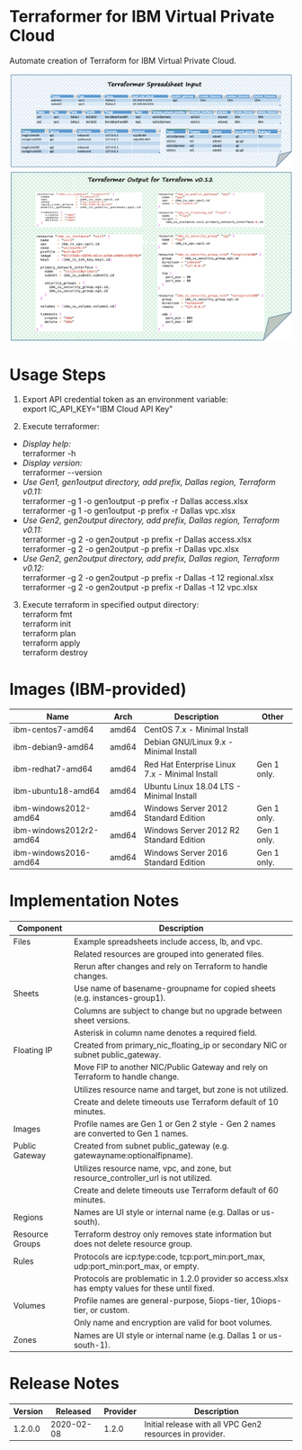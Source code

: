 # Terraformer for IBM Virtual Private Cloud

Automate creation of Terraform for IBM Virtual Private Cloud.

![TerraformerInputExample](/images/terraformerinputexample.png)
![TerraformerOutputExample12](/images/terraformeroutputexample12.png)

# Usage Steps

1. Export API credential token as an environment variable:\
export IC_API_KEY="IBM Cloud API Key"

2. Execute terraformer:
- *Display help:*\
terraformer -h
- *Display version:*\
terraformer --version
- *Use Gen1, gen1output directory, add prefix, Dallas region, Terraform v0.11:*\
terraformer -g 1 -o gen1output -p prefix -r Dallas access.xlsx\
terraformer -g 1 -o gen1output -p prefix -r Dallas vpc.xlsx
- *Use Gen2, gen2output directory, add prefix, Dallas region, Terraform v0.11:*\
terraformer -g 2 -o gen2output -p prefix -r Dallas access.xlsx\
terraformer -g 2 -o gen2output -p prefix -r Dallas vpc.xlsx
- *Use Gen2, gen2output directory, add prefix, Dallas region, Terraform v0.12:*\
terraformer -g 2 -o gen2output -p prefix -r Dallas -t 12 regional.xlsx\
terraformer -g 2 -o gen2output -p prefix -r Dallas -t 12 vpc.xlsx

3. Execute terraform in specified output directory:\
terraform fmt\
terraform init\
terraform plan\
terraform apply\
terraform destroy

# Images (IBM-provided)

| Name | Arch | Description | Other |
| --- | --- | --- | --- |
| ibm-centos7-amd64 | amd64 | CentOS 7.x - Minimal Install | |
| ibm-debian9-amd64 | amd64 | Debian GNU/Linux 9.x - Minimal Install | |
| ibm-redhat7-amd64 | amd64 | Red Hat Enterprise Linux 7.x - Minimal Install | Gen 1 only. |
| ibm-ubuntu18-amd64 | amd64 | Ubuntu Linux 18.04 LTS - Minimal Install | |
| ibm-windows2012-amd64 | amd64 | Windows Server 2012 Standard Edition | Gen 1 only. |
| ibm-windows2012r2-amd64 | amd64 | Windows Server 2012 R2 Standard Edition | Gen 1 only. |
| ibm-windows2016-amd64 | amd64 | Windows Server 2016 Standard Edition | Gen 1 only. |

# Implementation Notes

| Component | Description |
| --- | --- |
| Files | Example spreadsheets include access, lb, and vpc. |
| | Related resources are grouped into generated files. |
| | Rerun after changes and rely on Terraform to handle changes. |
| Sheets | Use name of basename-groupname for copied sheets (e.g. instances-group1). |
| | Columns are subject to change but no upgrade between sheet versions. |
| | Asterisk in column name denotes a required field. |
| Floating IP | Created from primary_nic_floating_ip or secondary NIC or subnet public_gateway. |
| | Move FIP to another NIC/Public Gateway and rely on Terraform to handle change. |
| | Utilizes resource name and target, but zone is not utilized. |
| | Create and delete timeouts use Terraform default of 10 minutes. |
| Images | Profile names are Gen 1 or Gen 2 style - Gen 2 names are converted to Gen 1 names. |
| Public Gateway | Created from subnet public_gateway (e.g. gatewayname:optionalfipname). |  
| | Utilizes resource name, vpc, and zone, but resource_controller_url is not utilized. |
| | Create and delete timeouts use Terraform default of 60 minutes. |
| Regions | Names are UI style or internal name (e.g. Dallas or us-south). |
| Resource Groups | Terraform destroy only removes state information but does not delete resource group.
| Rules | Protocols are icp:type:code, tcp:port_min:port_max, udp:port_min:port_max, or empty. | 
| | Protocols are problematic in 1.2.0 provider so access.xlsx has empty values for these until fixed. | 
| Volumes | Profile names are general-purpose, 5iops-tier, 10iops-tier, or custom. |
| | Only name and encryption are valid for boot volumes. |
| Zones | Names are UI style or internal name (e.g. Dallas 1 or us-south-1). |

# Release Notes

| Version | Released | Provider | Description |
| --- | --- | --- | --- |
| 1.2.0.0 | 2020-02-08 | 1.2.0 | Initial release with all VPC Gen2 resources in provider. |
